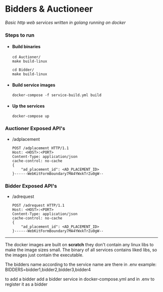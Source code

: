 # Bidders & Auctioneer

*Basic http web services written in golang running on docker*

### Steps to run
* #### Build binaries
    ```
    cd Auctioner/
    make build-linux
    ```
    ```
    cd Bidder/
    make build-linux
    ```
* #### Build service images
    ```
    docker-compose -f service-build.yml build
    ```
* #### Up the services
    ```
    docker-compose up
    ```
    
### Auctioner Exposed API's
* /adplacement
    ```
    POST /adplacement HTTP/1.1
    Host: <HOST>:<PORT>
    Content-Type: application/json
    cache-control: no-cache
    {
    	"ad_placement_id": <AD_PLACEMENT_ID>
    }------WebKitFormBoundary7MA4YWxkTrZu0gW--
    ```

### Bidder Exposed API's
* /adrequest
    ```
    POST /adrequest HTTP/1.1
    Host: <HOST>:<PORT>
    Content-Type: application/json
    cache-control: no-cache
    {
    	"ad_placement_id": <AD_PLACEMENT_ID>
    }------WebKitFormBoundary7MA4YWxkTrZu0gW--
    ```
    
***
The docker images are built on **scratch** they don't contain any linux libs to make the image sizes small.
The binary of all services contains liked libs, so the images just contain the executable.

The bidders name according to the service name are there in .env
example: BIDDERS=bidder1,bidder2,bidder3,bidder4

to add a bidder add a bidder service in docker-compose.yml and in .env to register it as a bidder